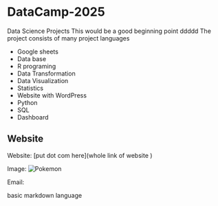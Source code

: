 # DataCamp-2025
Data Science Projects
This would be a good beginning point
ddddd
The project consists of many project languages
- Google sheets
- Data base
- R programing
- Data Transformation
- Data Visualization
- Statistics
- Website with WordPress
- Python
- SQL
- Dashboard

## Website
Website: [put dot com here](whole link of website ) 

Image: ![Pokemon](https://kuwashiijapanese.com/wp-content/uploads/2017/01/pokemon1.jpg)


Email:


basic markdown language
